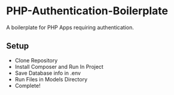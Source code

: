 # PHP-Authentication-Boilerplate
A boilerplate for PHP Apps requiring authentication.

<h2>Setup</h2>
<ul>
  <li>Clone Repository</li>
  <li>Install Composer and Run In Project</li>
  <li>Save Database info in .env</li>
  <li>Run Files in Models Directory</li>
  <li>Complete!</li>
</ul>
